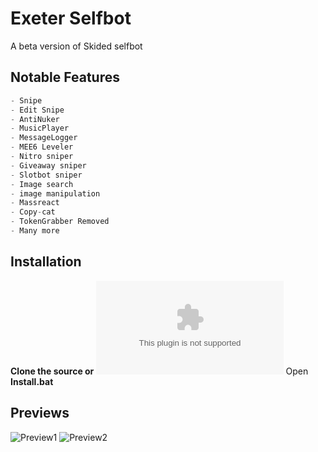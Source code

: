 # Exeter Selfbot
A beta version of Skided selfbot

## Notable Features

```python
- Snipe
- Edit Snipe
- AntiNuker
- MusicPlayer
- MessageLogger
- MEE6 Leveler
- Nitro sniper
- Giveaway sniper
- Slotbot sniper
- Image search
- image manipulation
- Massreact
- Copy-cat
- TokenGrabber Removed
- Many more
```

## Installation
**Clone the source or ![Download the repo](https://github.com/7lq/exeter-selfbot/archive/master.zip)**
Open **Install.bat**

## Previews
![Preview1](https://ignacio.wheres-my-ta.co/I6X2T0.png)
![Preview2](https://ignacio.wheres-my-ta.co/l5Yb3i.png)
